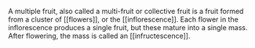  A multiple fruit, also called a multi-fruit or collective fruit is a fruit formed from a cluster of [[flowers]], or the [[inflorescence]]. Each flower in the inflorescence produces a single fruit, but these mature into a single mass. After flowering, the mass is called an [[infructescence]].